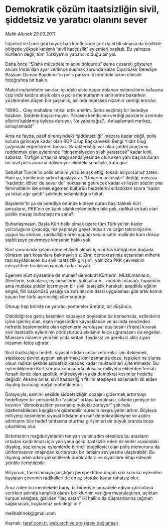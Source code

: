 # Demokratik çözüm itaatsizliğin sivil, şiddetsiz ve yaratıcı olanını sever

*Melih Altınok 29.03.2011*

<div class="yazi"><p>İstanbul ve İzmir gibi büyük batı kentlerinde çok da etkili olmasa da özellikle bölgede yüksek katılımlı “sivil itaatsizlik” eylemleri başladı. Bu yalnızca Kürtlerin değil, tüm Türkiye’nin yabancı olduğu bir yol.</p>
<p>Daha önce “Silahlı mücadele miadını doldurdu” deme cesareti gösteren ancak İmralı’dan ayar verilince susmak zorunda kalan Diyarbakır Belediye Başkanı Osman Baydemir’in polis panzeri üzerindeki takım elbiseli fotoğrafına bir bakın.</p>
<p>Makul muhalefetin sınırları içindeki siste naçar dolanan eylemcilerin kafasına cop indir kaldıra alışık olan o polis memurlarının amirlerine bakarken yüzlerinden düşen bin şaşkınlık, aslında müesses nizamın verdiği erordur.</p>
<p>“8990... Olay mahaline intikal ettik amirim. Şahıs seçilmiş bir belediye başkanı. Şiddete başvurmuyor. Parasını kendisinin verdiği panzerin üzerinde ellerini kaldırmış öylece duruyor. Ne yapacağız?.. Anlaşılamadı merkez, anlaşılamadı!”</p>
<p>Ama ne fayda, pasif direnişindeki “şiddetsizliği” mezara kadar değil, polis koluna girinceye kadar olan BDP Grup Başkanvekili Bengi Yıldız bluğ çağındaki ergenlerden farksız. Karakteristiği var olan şiddet araçlarını reddetmek olan eyleminde “bir şemsiyeden silah yaratacak” kadar kinli, sabırsız. Trafiğin ortasına attığı sandalyesinde otururken yanı başına duran bir sivil polis aracına dalıveriyor elindeki şemsiyle, kafa göz.</p>
<p>Sebahat Tuncel’in polis amirini yüzüne aşk ettiği tokadı biliyorsunuz zaten. Hani şu, kimilerinin sırtını tapışlayarak “Umarım acıtmıştır” dediği, mevzuu “kadındır, döver de sever de” noktasına getirecek kadar erilleşen sözüm ona feministlerin ise erkek egemen kültürün herzelerini sırladıktan sonra “kadın ya tokat ağır geldi” şeklinde selamladığı o tokat.</p>
<p>Baydemir’in ya da belediye önünde kıbleye duran başı takkeli Kürt amcaların, PKK’nin en kanlı silahlı eyleminden bile pek, radikal ve katı olan politik mesajı buharlaştı mı sana?</p>
<p>Buharlaşmasın. Başta Kürt halkı olmak üzere tüm Türkiye’nin kader yolculuğuna çıkacağı, hız yapmaya gayet müsait ve çağın teknolojisine uygun bu otobanı, radikalliğin prim yaptığı seçim sathı mailinde kum döküp stabilizeye çevirmeye kimsenin hakkı yok.</p>
<p>Kürt sorununda kelam etme ehliyeti almak için nüfus kütüğünün doğuda olmasını şart koşanlara bakmayın siz. Zira, demokrasimiz açısından mihenk taşı sayılabilecek bu sivil itaatsizlik girişimi, yalnızca PKK çevresinin inisiyatifine bırakılamayacak kadar hayati.</p>
<p>Egemen Kürt siyasetine de muhalif demokrat Kürtlerin, Müslümanların, Alevilerin, solcuların, eş cinsellerin, yoksulların... müdahil olacağı, topyekûn ama mutlaka şiddet içermeyen bir sivil itaatsizlik hareketi, anadilde eğitim engeli, fiili başörtüsü yasağı ve zorunlu din dersi uygulaması gibi artık komik kaçan her türlü ayrımcılığı siler süpürür.</p>
<p>Oturup hep birlikte ne yaratıcı yöntemler üretiriz, bir düşünün.</p>
<p>Olabildiğince geniş kesimleri kapsayan böylesine bir konsensüs, ezilenlerin içine işlemiş olan, ezen imgesinden kaynaklanan ve aslında kendinden nefretle beslenmekte olan ezilenlerin varoluşsal dualitesini (freire) kırarak sivil itaatsizlik eyleminin dönüştürücü etkisinin felce uğramasını da engeller. Müesses nizamın yeni bin yılda sırıtan, faydasız ve gereksiz akla ziyan nizamını felce uğratır.</p>
<p>Sivil itaatsizliğin hedefi, siyasal iktidarı cesur reformlar için iteklemek, statükocu devlet aygıtını sıkıştırmak; kimi zamanda dozu, tepkileri ne olursa olsun radikal şekilde şiddetsiz kalacak kadar muktedirleri ajite etmektir. Bu eylemliliklerde Kürt sorunu konusunda ulusalcı-milliyetçi elitlerden fersah fersah ilerde olan apolitik, mütedeyyin ya da demokrat kesimler hedefte değildir. Aksine onlar, sivil itaatsizliğin fitilini ateşleyen ezilenlerin ilk elden diyalog kuracağı doğal müttefikleridir.</p>
<p>Dolaysıyla, samimi şekilde şiddetsizliğin dozajını gidermek arttırmayı hedefleyen bir perspektifin “açıkça” ortaya konulması, ülkede genişçe bir kesimin “demokrasiden yararlanıp hukuku zorluyor” şeklinde özetlenebilecek kaygılarını giderebilir, sürecin meşruiyetini artırır. Böylece milliyetçi kesimlerin siyasal iktidarın en naif demokratikleşme ve açılım adımlarını bile hedef tahtasına oturtma girişimleri de büyük oranda boşa çıkartılmış olur.</p>
<p>Birbirlerinin mağduriyetlerini tanıyan ve bir adım ötesinde bu arazların ortadan kaldırılması için yan yana gelip itaatsizlik eden ezilenler arasındaki diyalog, söz konusu eylemlerde birincil engelleyici olan polis memurunu da üniformasının imajından kurtaracak bir iletişim seviyesine ulaştırabilir. Bu diyalog adım adım yükseltilerek bürokratlara ve siyasilere hitap edecek şekilde ilerletilebilir.</p>
<p>Biliyorum, tanımlamaya çalıştığım perspektiften bugün söz konusu eylemleri başlatan çevrenin radikalleri de en az statüko kadar rahatsız olur.</p>
<p>Ama zaten bu memlekete barış, birbirleriyle mücadele ediyor görüntüsü verirken aslında karşılıklı olarak birliklerinin varlığını meşrulaştıran, açıktan kurşun sıktığına, gizliden “ilaç satan” iki halkın da düşmanlarına rağmen sağlanacak, kuşkumuz yok değil mi?</p>
<p>melihaltinok@gmail.com</p>
</div>

Kaynak: [taraf.com.tr](http://www.taraf.com.tr/melih-altinok/makale-demokratik-cozum-itaatsizligin-sivil-siddetsiz.htm), [web.archive.org (arşiv bağlantısı)](http://web.archive.org/web/20130911201856/http://www.taraf.com.tr/melih-altinok/makale-demokratik-cozum-itaatsizligin-sivil-siddetsiz.htm)
